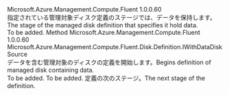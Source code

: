 <Type Name="IWithData" FullName="Microsoft.Azure.Management.Compute.Fluent.Disk.Definition.IWithData">
  <TypeSignature Language="C#" Value="public interface IWithData" />
  <TypeSignature Language="ILAsm" Value=".class public interface auto ansi abstract IWithData" />
  <TypeSignature Language="DocId" Value="T:Microsoft.Azure.Management.Compute.Fluent.Disk.Definition.IWithData" />
  <TypeSignature Language="VB.NET" Value="Public Interface IWithData" />
  <TypeSignature Language="F#" Value="type IWithData = interface" />
  <AssemblyInfo>
    <AssemblyName>Microsoft.Azure.Management.Compute.Fluent</AssemblyName>
    <AssemblyVersion>1.0.0.60</AssemblyVersion>
  </AssemblyInfo>
  <Interfaces />
  <Docs>
    <summary>
            <span data-ttu-id="cfb75-101">指定されている管理対象ディスク定義のステージでは、データを保持します。</span><span class="sxs-lookup"><span data-stu-id="cfb75-101">The stage of the managed disk definition that specifies it hold data.</span></span>
            </summary>
    <remarks>To be added.</remarks>
  </Docs>
  <Members>
    <Member MemberName="WithData">
      <MemberSignature Language="C#" Value="public Microsoft.Azure.Management.Compute.Fluent.Disk.Definition.IWithDataDiskSource WithData ();" />
      <MemberSignature Language="ILAsm" Value=".method public hidebysig newslot virtual instance class Microsoft.Azure.Management.Compute.Fluent.Disk.Definition.IWithDataDiskSource WithData() cil managed" />
      <MemberSignature Language="DocId" Value="M:Microsoft.Azure.Management.Compute.Fluent.Disk.Definition.IWithData.WithData" />
      <MemberSignature Language="VB.NET" Value="Public Function WithData () As IWithDataDiskSource" />
      <MemberSignature Language="F#" Value="abstract member WithData : unit -&gt; Microsoft.Azure.Management.Compute.Fluent.Disk.Definition.IWithDataDiskSource" Usage="iWithData.WithData " />
      <MemberType>Method</MemberType>
      <AssemblyInfo>
        <AssemblyName>Microsoft.Azure.Management.Compute.Fluent</AssemblyName>
        <AssemblyVersion>1.0.0.60</AssemblyVersion>
      </AssemblyInfo>
      <ReturnValue>
        <ReturnType>Microsoft.Azure.Management.Compute.Fluent.Disk.Definition.IWithDataDiskSource</ReturnType>
      </ReturnValue>
      <Parameters />
      <Docs>
        <summary>
            <span data-ttu-id="cfb75-102">データを含む管理対象のディスクの定義を開始します。</span><span class="sxs-lookup"><span data-stu-id="cfb75-102">Begins definition of managed disk containing data.</span></span>
            </summary>
        <returns>To be added.</returns>
        <remarks>To be added.</remarks>
        <return><span data-ttu-id="cfb75-103">定義の次のステージ。</span><span class="sxs-lookup"><span data-stu-id="cfb75-103">The next stage of the definition.</span></span></return>
      </Docs>
    </Member>
  </Members>
</Type>